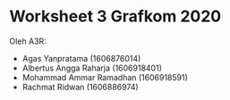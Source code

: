 # Worksheet 3 Grafkom 2020

Oleh A3R:
- Agas Yanpratama (1606876014)
- Albertus Angga Raharja (1606918401)
- Mohammad Ammar Ramadhan (1606918591)
- Rachmat Ridwan (1606886974)

